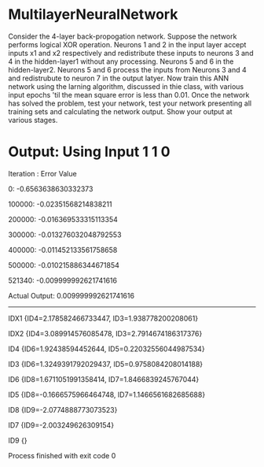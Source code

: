 # MultilayerNeuralNetwork
Consider the 4-layer back-propogation network. Suppose the network performs logical XOR operation. Neurons 1 and 2 in the input layer accept inputs x1 and x2 respectively and redistribute these inputs to neurons 3 and 4 in the hidden-layer1 without any processing. Neurons 5 and 6 in the hidden-layer2. Neurons 5 and 6 process the inputs from Neurons 3 and 4 and redistrubute to neuron 7 in the output latyer. Now train this ANN network using the larning algorithm, discussed in thie class, with various input epochs 'til the mean square error is less than 0.01. Once the network has solved the problem, test your network, test your network presenting all training sets and calculating the network output. Show your output at various stages.


# Output: Using Input 1 1 0
Iteration : Error Value

0: -0.6563638630332373

100000: -0.02351568214838211

200000: -0.016369533315113354

300000: -0.013276032048792553

400000: -0.011452133561758658

500000: -0.010215886344671854

521340: -0.009999992621741616

Actual Output: 0.009999992621741616
_________

IDX1
{ID4=2.178582466733447, ID3=1.938778200208061}

IDX2
{ID4=3.089914576085478, ID3=2.7914674186317376}

ID4
{ID6=1.92438594452644, ID5=0.22032556044987534}

ID3
{ID6=1.3249391792029437, ID5=0.9758084208014188}

ID6
{ID8=1.6711051991358414, ID7=1.8466839245767044}

ID5
{ID8=-0.1666575966464748, ID7=1.1466561682685688}

ID8
{ID9=-2.0774888773073523}

ID7
{ID9=-2.003249626309154}

ID9
{}


Process finished with exit code 0
